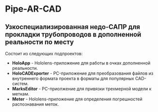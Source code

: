# Pipe-AR-CAD

Узкоспециализированная недо-САПР для прокладки трубопроводов в дополненной реальности по месту
----------------------------------------------------------------------------------------------


Состоит из следующих подпроектов:
- **HoloApp** - Hololens-приложение для работы в очках дополненной реальности.
- **HoloCADExporter** - PC-приложение для преобразования файлов из внутреннего формата проекта в форматы для популярных CAD-систем.
- **MarksEditor** - PC-приолжение для привязки трехмерной модели к меткам.
- **Meter** - Hololens-приложение для определения погрешностей распознавания меток.
